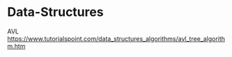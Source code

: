 # Data-Structures

AVL https://www.tutorialspoint.com/data_structures_algorithms/avl_tree_algorithm.htm
